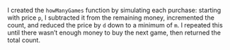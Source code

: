 I created the `howManyGames` function by simulating each purchase: starting with price `p`, I subtracted it from the remaining money, incremented the count, and reduced the price by `d` down to a minimum of `m`. I repeated this until there wasn’t enough money to buy the next game, then returned the total count.
